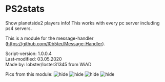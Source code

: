 # PS2stats
Show planetside2 players info! This works with every pc server including ps4 servers.

This is a module for the message-handler (https://github.com/l0b5ter/Message-Handler).

Script-version: 1.0.0.4                     
Last-modified: 03.05.2020                     
Made by: lobster/loster31345 from WiAD  

Pics from this module:
![hide](https://github.com/l0b5ter/PS2stats-for-Message-Handler/blob/master/ps2stats%20images/ps2statspc.PNG)
![hide](https://github.com/l0b5ter/PS2stats-for-Message-Handler/blob/master/ps2stats%20images/ps2statseu.PNG)
![hide](https://github.com/l0b5ter/PS2stats-for-Message-Handler/blob/master/ps2stats%20images/ps2statsus.PNG)
![hide](https://github.com/l0b5ter/PS2stats-for-Message-Handler/blob/master/ps2stats%20images/ps2statson.PNG)
